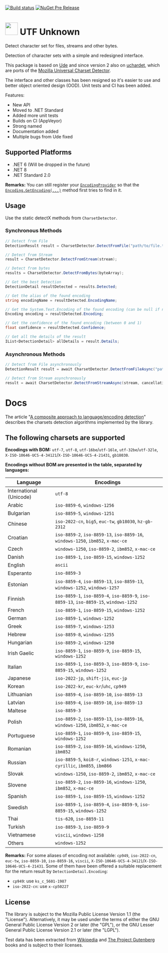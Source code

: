 [![Build status](https://ci.appveyor.com/api/projects/status/xr59ab52cav8vuph/branch/master?svg=true)](https://ci.appveyor.com/project/304NotModified/utf-unknown/branch/master)
[![NuGet Pre Release](https://img.shields.io/nuget/vpre/UTF.Unknown.svg)](https://www.nuget.org/packages/UTF.Unknown/)

<!--
[![codecov.io](https://codecov.io/github/UniversalCharsetDetector/ude/coverage.svg?branch=master)](https://codecov.io/github/UniversalCharsetDetector/ude?branch=master)
-->

<h1><img src="https://raw.githubusercontent.com/CharsetDetector/UTF-unknown/master/logo.png" width="40" height="40" /> UTF Unknown </h1>



Detect character set for files, streams and other bytes.

Detection of character sets with a simple and redesigned interface.

This package is based on [Ude](https://github.com/errepi/ude) and since version 2 also on [uchardet](https://gitlab.freedesktop.org/uchardet/uchardet),
which are ports of the [Mozilla Universal Charset Detector](https://www-archive.mozilla.org/projects/intl/chardet.html).

The interface and other classes has been resigned so it's easier to use and better object oriented design (OOD). Unit tests and CI has been added.

Features:

- New API
- Moved to .NET Standard
- Added more unit tests
- Builds on CI (AppVeyor)
- Strong named
- Documentation added
- Multiple bugs from Ude fixed

## Supported Platforms

- .NET 6 (Will be dropped in the future)
- .NET 8
- .NET Standard 2.0

__Remarks:__
You can still register your [`EncodingProvider`](https://docs.microsoft.com/dotnet/api/system.text.encodingprovider) 
so that the  [`Encoding.GetEncoding(...)`](https://docs.microsoft.com/dotnet/api/system.text.encoding.getencoding) method first tries to find in it.

## Usage

Use the static detectX methods from `CharsetDetector`.

### Synchronous Methods

```c#
// Detect from File 
DetectionResult result = CharsetDetector.DetectFromFile("path/to/file.txt"); // or pass FileInfo

// Detect from Stream
result = CharsetDetector.DetectFromStream(stream);

// Detect from bytes
results = CharsetDetector.DetectFromBytes(byteArray);

// Get the best Detection
DetectionDetail resultDetected = results.Detected;

// Get the alias of the found encoding
string encodingName = resultDetected.EncodingName;

// Get the System.Text.Encoding of the found encoding (can be null if not available)
Encoding encoding = resultDetected.Encoding;

// Get the confidence of the found encoding (between 0 and 1)
float confidence = resultDetected.Confidence;

// Get all the details of the result
IList<DetectionDetail> allDetails = result.Details;
```

### Asynchronous Methods

```c#
// Detect from File asynchronously
DetectionResult result = await CharsetDetector.DetectFromFileAsync("path/to/file.txt", cancellationToken); // or pass FileInfo

// Detect from Stream asynchronously
result = await CharsetDetector.DetectFromStreamAsync(stream, cancellationToken);

```

# Docs

The article "[A composite approach to language/encoding detection](https://www-archive.mozilla.org/projects/intl/UniversalCharsetDetection.html)" describes the charsets detection algorithms implemented by the library.

## The following charsets are supported

__Encodings with BOM:__ `utf-7`, `utf-8`, `utf-16be`/`utf-16le`, `utf-32be`/`utf-32le`, `X-ISO-10646-UCS-4-34121`/`X-ISO-10646-UCS-4-21431`, `gb18030`.

__Encodings without BOM are presented in the table, separated by languages:__

|         Language        |  Encodings                                                                             |
|-------------------------|----------------------------------------------------------------------------------------|
| International (Unicode) | `utf-8`                                                                                |
| Arabic                  | `iso-8859-6`, `windows-1256`                                                           |
| Bulgarian               | `iso-8859-5`, `windows-1251`                                                           |
| Chinese                 | `iso-2022-cn`, `big5`, `euc-tw`, `gb18030`, `hz-gb-2312`                               |
| Croatian                | `iso-8859-2`, `iso-8859-13`, `iso-8859-16`, `windows-1250`, `ibm852`, `x-mac-ce`       |
| Czech                   | `windows-1250`, `iso-8859-2`, `ibm852`, `x-mac-ce`                                     |
| Danish                  | `iso-8859-1`, `iso-8859-15`, `windows-1252`                                            |
| English                 | `ascii`                                                                                |
| Esperanto               | `iso-8859-3`                                                                           |
| Estonian                | `iso-8859-4`, `iso-8859-13`, `iso-8859-13`, `windows-1252`, `windows-1257`             |
| Finnish                 | `iso-8859-1`, `iso-8859-4`, `iso-8859-9`, `iso-8859-13`, `iso-8859-15`, `windows-1252` |
| French                  | `iso-8859-1`, `iso-8859-15`, `windows-1252`                                            |
| German                  | `iso-8859-1`, `windows-1252`                                                           |
| Greek                   | `iso-8859-7`, `windows-1253`                                                           |
| Hebrew                  | `iso-8859-8`, `windows-1255`                                                           |
| Hungarian               | `iso-8859-2`, `windows-1250`                                                           |
| Irish Gaelic            | `iso-8859-1`, `iso-8859-9`, `iso-8859-15`, `windows-1252`                              |
| Italian                 | `iso-8859-1`, `iso-8859-3`, `iso-8859-9`, `iso-8859-15`, `windows-1252`                |
| Japanese                | `iso-2022-jp`, `shift-jis`, `euc-jp`                                                   |
| Korean                  | `iso-2022-kr`, `euc-kr`/`uhc`, `cp949`                                                 |
| Lithuanian              | `iso-8859-4`, `iso-8859-10`, `iso-8859-13`                                             |
| Latvian                 | `iso-8859-4`, `iso-8859-10`, `iso-8859-13`                                             |
| Maltese                 | `iso-8859-3`                                                                           |
| Polish                  | `iso-8859-2`, `iso-8859-13`, `iso-8859-16`, `windows-1250`, `ibm852`, `x-mac-ce`       |
| Portuguese              | `iso-8859-1`, `iso-8859-9`, `iso-8859-15`, `windows-1252`                              |
| Romanian                | `iso-8859-2`, `iso-8859-16`, `windows-1250`, `ibm852`                                  |
| Russian                 | `iso-8859-5`, `koi8-r`, `windows-1251`, `x-mac-cyrillic`, `ibm855`, `ibm866`           |
| Slovak                  | `windows-1250`, `iso-8859-2`, `ibm852`, `x-mac-ce`                                     |
| Slovene                 | `iso-8859-2`, `iso-8859-16`, `windows-1250`, `ibm852`, `x-mac-ce`                      |
| Spanish                 | `iso-8859-1`, `iso-8859-15`, `windows-1252`                                            |
| Swedish                 | `iso-8859-1`, `iso-8859-4`, `iso-8859-9`, `iso-8859-15`, `windows-1252`                |
| Thai                    | `tis-620`, `iso-8859-11`                                                               |
| Turkish                 | `iso-8859-3`, `iso-8859-9`                                                             |
| Vietnamese              | `viscii`, `windows-1258`                                                               |
| Others                  | `windows-1252`                                                                         |

</details>

__Remarks:__
For some aliases of encoding not available: `cp949`, `iso-2022-cn`, `euc-tw`, `iso-8859-10`, `iso-8859-16`, `viscii`, `X-ISO-10646-UCS-4-34121`/`X-ISO-10646-UCS-4-21431`. Some of them have been offered a suitable replacement for the return result by  `DetectionDetail.Encoding`:
- `cp949`: use `ks_c_5601-1987`
- `iso-2022-cn`: use `x-cp50227`

## License

The library is subject to the Mozilla Public License Version 1.1 (the "License"). Alternatively, it may be used under the terms of either the GNU General Public License Version 2 or later (the "GPL"), or the GNU Lesser General Public License Version 2.1 or later (the "LGPL").

Test data has been extracted from [Wikipedia](https://wikipedia.org) and [The Project Gutenberg](https://www.gutenberg.org/) books and is subject to their licenses.
